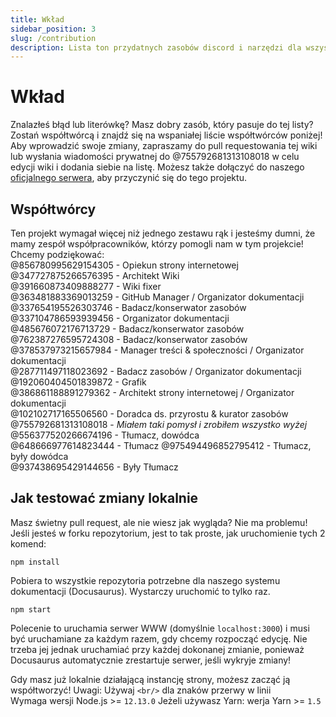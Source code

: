 ```yaml
---
title: Wkład
sidebar_position: 3
slug: /contribution
description: Lista ton przydatnych zasobów discord i narzędzi dla wszystkich typów użytkowników, od początkujących do power userów.
---
```


# Wkład

Znalazłeś błąd lub literówkę?  Masz dobry zasób, który pasuje do tej listy?  Zostań współtwórcą i znajdź się na wspaniałej liście współtwórców poniżej!<br/>
Aby wprowadzić swoje zmiany, zapraszamy do pull requestowania tej wiki lub wysłania wiadomości prywatnej do @755792681313108018 w celu edycji wiki i dodania siebie na listę.
Możesz także dołączyć do naszego [oficjalnego serwera](https://discord.gg/yxbqz9pNxS), aby przyczynić się do tego projektu.

## Współtwórcy

Ten projekt wymagał więcej niż jednego zestawu rąk i jesteśmy dumni, że mamy zespół współpracowników, którzy pomogli nam w tym projekcie!<br/>
Chcemy podziękować:<br/>
@856780995629154305 - Opiekun strony internetowej <br/>
@347727875266576395 - Architekt Wiki<br/>
@391660873409888277 - Wiki fixer<br/>
@363481883369013259 - GitHub Manager / Organizator dokumentacji<br/>
@337654195526303746 - Badacz/konserwator zasobów<br/>
@337104786593939456 - Organizator dokumentacji<br/>
@485676072176713729 - Badacz/konserwator zasobów<br/>
@762387276595724308 - Badacz/konserwator zasobów<br/>
@378537973215657984 - Manager treści & społeczności / Organizator dokumentacji<br/>
@287711497118023692 - Badacz zasobów / Organizator dokumentacji<br/>
@192060404501839872 - Grafik<br/>
@386861188891279362 - Architekt strony internetowej / Organizator dokumentacji<br/>
@102102717165506560 - Doradca ds. przyrostu & kurator zasobów<br/>
@755792681313108018 - *Miałem taki pomysł i zrobiłem wszystko wyżej*<br/>
@556377520266674196 - Tłumacz, dowódca<br/>
@648666977614823444 - Tłumacz
@975494496852795412 - Tłumacz, były dowódca<br/>
@937438695429144656 - Były Tłumacz<br/>

## Jak testować zmiany lokalnie

Masz świetny pull request, ale nie wiesz jak wygląda? Nie ma problemu!<br/>
Jeśli jesteś w forku repozytorium, jest to tak proste, jak uruchomienie tych 2 komend:

```
npm install
```

Pobiera to wszystkie repozytoria potrzebne dla naszego systemu dokumentacji (Docusaurus). Wystarczy uruchomić to tylko raz.

```
npm start
```

Polecenie to uruchamia serwer WWW (domyślnie ``localhost:3000``) i musi być uruchamiane za każdym razem, gdy chcemy rozpocząć edycję.
Nie trzeba jej jednak uruchamiać przy każdej dokonanej zmianie, ponieważ Docusaurus automatycznie zrestartuje serwer, jeśli wykryje zmiany!

Gdy masz już lokalnie działającą instancję strony, możesz zacząć ją współtworzyć!
Uwagi: Używaj ``<br/>`` dla znaków przerwy w linii<br/>
Wymaga wersji Node.js >= ``12.13.0``
Jeżeli używasz Yarn: werja Yarn >= ``1.5``
